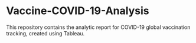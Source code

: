 # Vaccine-COVID-19-Analysis
This repository contains the analytic report for COVID-19 global vaccination tracking, created using Tableau.
